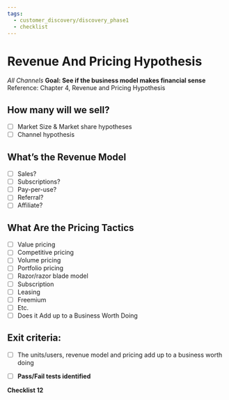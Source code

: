 ```yaml
---
tags:
  - customer_discovery/discovery_phase1
  - checklist
---
```


# Revenue And Pricing Hypothesis
*All Channels*
**Goal: See if the business model makes financial sense**
Reference: Chapter 4, Revenue and Pricing Hypothesis

## How many will we sell?
- [ ] Market Size & Market share hypotheses
- [ ] Channel hypothesis
## What’s the Revenue Model

- [ ] Sales?
- [ ] Subscriptions?
- [ ] Pay-per-use?
- [ ] Referral?
- [ ] Affiliate?
## What Are the Pricing Tactics
- [ ] Value pricing
- [ ] Competitive pricing
- [ ] Volume pricing
- [ ] Portfolio pricing
- [ ] Razor/razor blade model
- [ ] Subscription
- [ ] Leasing
- [ ] Freemium
- [ ] Etc.
- [ ] Does it Add up to a Business Worth Doing
## Exit criteria:
- [ ] The units/users, revenue model and pricing add up to a business worth doing

- [ ] **Pass/Fail tests identified**

**Checklist 12**